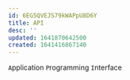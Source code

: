 ```yaml
---
id: 6EG5QVEJS79kWAPpU8D6Y
title: API
desc: ''
updated: 1641870642500
created: 1641416867140
---
```


`A`pplication `P`rogramming `I`nterface
